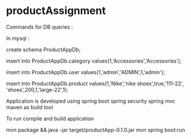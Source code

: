 # productAssignment

Commands for DB queries :

In mysql :

create schema ProductAppDb;

insert into ProductAppDb.category values(1,'Accessories','Accessories');

insert into ProductAppDb.user values(1,'admin','ADMIN',1,'admin');

insert into ProductAppDb.product values(1,'Nike','nike shoes',true,'111-22', 'shoes',200,1,'large-22',1);

Application is developed using 
spring boot
spring security
spring mvc
maven as build tool


To run compile and build application

mvn package && java -jar target/productApp-0.1.0.jar
mvn spring boot:run


